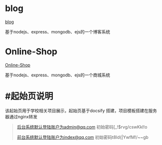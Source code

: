 

# blog

[blog](http://school.gwhim.cn:30101)

基于nodejs、express、mongodb、ejs的一个博客系统

# Online-Shop

[Online-Shop](http://school.gwhim.cn:30201)

基于nodejs、express、mongodb、ejs的一个商城系统



# #起始页说明

该起始页用于学校相关项目展示，起始页基于docsify 搭建，项目模板搭建在服务器通过nginx转发

> 后台系统默认登陆账户为admin@qq.com 初始密码[_!$rvg/cswKkI!o
>
> 前台系统默认登陆账户为index@qq.com 初始密码t8Id{|YwfM!/~~gb

